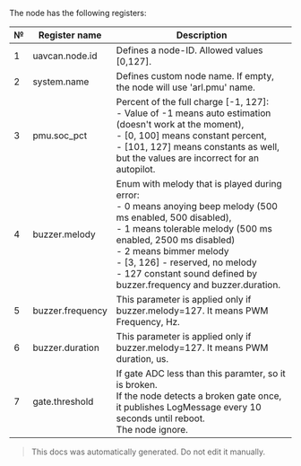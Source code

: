 The node has the following registers:

| №  | Register name           | Description |
| -- | ----------------------- | ----------- |
|  1 | uavcan.node.id          | Defines a node-ID. Allowed values [0,127]. |
|  2 | system.name             | Defines custom node name. If empty, the node will use 'arl.pmu' name. |
|  3 | pmu.soc_pct             | Percent of the full charge [-1, 127]: </br> - Value of -1 means auto estimation (doesn't work at the moment), </br> - [0, 100] means constant percent, </br> - [101, 127] means constants as well, but the values are incorrect for an autopilot. |
|  4 | buzzer.melody           | Enum with melody that is played during error: </br> - 0 means anoying beep melody (500 ms enabled, 500 disabled),</br>- 1 means tolerable melody (500 ms enabled, 2500 ms disabled) </br>- 2 means bimmer melody </br>- [3, 126] - reserved, no melody </br>- 127 constant sound defined by buzzer.frequency and buzzer.duration. |
|  5 | buzzer.frequency        | This parameter is applied only if buzzer.melody=127. It means PWM Frequency, Hz. |
|  6 | buzzer.duration         | This parameter is applied only if buzzer.melody=127. It means PWM duration, us. |
|  7 | gate.threshold          | If gate ADC less than this paramter, so it is broken.</br>If the node detects a broken gate once, it publishes LogMessage every 10 seconds until reboot.</br>The node ignore. |

> This docs was automatically generated. Do not edit it manually.

